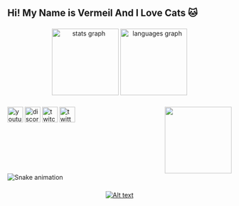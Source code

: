 <h2 align="left">Hi! My Name is Vermeil And I Love Cats 🐱</h2>

###

<div align="center">
  <img src="https://github-readme-stats.vercel.app/api?username=VermeilChan&hide_title=false&hide_rank=false&show_icons=true&include_all_commits=true&count_private=true&disable_animations=false&theme=dracula&locale=en&hide_border=false" height="150" alt="stats graph"  />
  <img src="https://github-readme-stats.vercel.app/api/top-langs?username=VermeilChan&locale=en&hide_title=false&layout=compact&card_width=320&langs_count=5&theme=dracula&hide_border=false" height="150" alt="languages graph"  />
</div>

###

<img align="right" height="150" src="https://i.imgur.com/rxboDsL.gif"  />

###

<div align="left">
</div>

###

<div align="left">
  <img src="https://img.shields.io/static/v1?message=Youtube&logo=youtube&label=&color=FF0000&logoColor=white&labelColor=&style=for-the-badge" height="35" alt="youtube logo"  />
  <img src="https://img.shields.io/static/v1?message=Discord&logo=discord&label=&color=7289DA&logoColor=white&labelColor=&style=for-the-badge" height="35" alt="discord logo"  />
  <img src="https://img.shields.io/static/v1?message=Twitch&logo=twitch&label=&color=9146FF&logoColor=white&labelColor=&style=for-the-badge" height="35" alt="twitch logo"  />
  <img src="https://img.shields.io/static/v1?message=Twitter&logo=twitter&label=&color=1DA1F2&logoColor=white&labelColor=&style=for-the-badge" height="35" alt="twitter logo"  />
</div>

###

<br clear="both">

<img src="https://raw.githubusercontent.com/VermeilChan/VermeilChan/output/snake.svg" alt="Snake animation" />

###

<div align="center">
  <a href="https://spotify-recently-played-readme.vercel.app/api?user=31r64nyxu26h2227sqznt44icji4">
    <img src="https://spotify-recently-played-readme.vercel.app/api?user=31r64nyxu26h2227sqznt44icji4" alt="Alt text" />
  </a>
</div>

###